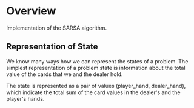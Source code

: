 # Overview

Implementation of the SARSA algorithm.

## Representation of State

We know many ways how we can represent the states of a problem. The simplest representation of a problem state is information about the total value of the cards that we and the dealer hold.

The state is represented as a pair of values (player_hand, dealer_hand), which indicate the total sum of the card values in the dealer's and the player's hands.
